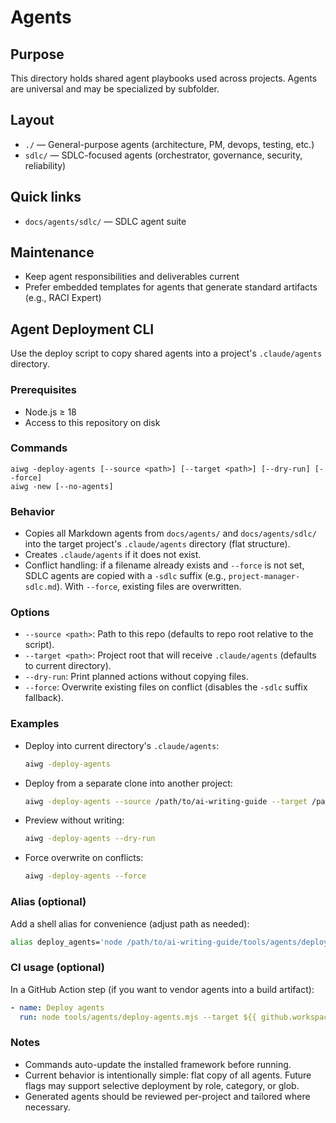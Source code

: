 # Agents

## Purpose
This directory holds shared agent playbooks used across projects. Agents are universal and may be
specialized by subfolder.

## Layout
- `./` — General-purpose agents (architecture, PM, devops, testing, etc.)
- `sdlc/` — SDLC-focused agents (orchestrator, governance, security, reliability)

## Quick links
- `docs/agents/sdlc/` — SDLC agent suite

## Maintenance
- Keep agent responsibilities and deliverables current
- Prefer embedded templates for agents that generate standard artifacts (e.g., RACI Expert)

## Agent Deployment CLI

Use the deploy script to copy shared agents into a project's `.claude/agents` directory.

### Prerequisites
- Node.js ≥ 18
- Access to this repository on disk

### Commands
```
aiwg -deploy-agents [--source <path>] [--target <path>] [--dry-run] [--force]
aiwg -new [--no-agents]
```

### Behavior
- Copies all Markdown agents from `docs/agents/` and `docs/agents/sdlc/` into the target
  project's `.claude/agents` directory (flat structure).
- Creates `.claude/agents` if it does not exist.
- Conflict handling: if a filename already exists and `--force` is not set, SDLC agents are copied
  with a `-sdlc` suffix (e.g., `project-manager-sdlc.md`). With `--force`, existing files are
  overwritten.

### Options
- `--source <path>`: Path to this repo (defaults to repo root relative to the script).
- `--target <path>`: Project root that will receive `.claude/agents` (defaults to current directory).
- `--dry-run`: Print planned actions without copying files.
- `--force`: Overwrite existing files on conflict (disables the `-sdlc` suffix fallback).

### Examples
- Deploy into current directory's `.claude/agents`:
  ```bash
  aiwg -deploy-agents
  ```
- Deploy from a separate clone into another project:
  ```bash
  aiwg -deploy-agents --source /path/to/ai-writing-guide --target /path/to/another-project
  ```
- Preview without writing:
  ```bash
  aiwg -deploy-agents --dry-run
  ```
- Force overwrite on conflicts:
  ```bash
  aiwg -deploy-agents --force
  ```

### Alias (optional)
Add a shell alias for convenience (adjust path as needed):
```bash
alias deploy_agents='node /path/to/ai-writing-guide/tools/agents/deploy-agents.mjs'
```

### CI usage (optional)
In a GitHub Action step (if you want to vendor agents into a build artifact):
```yaml
- name: Deploy agents
  run: node tools/agents/deploy-agents.mjs --target ${{ github.workspace }}
```

### Notes
- Commands auto-update the installed framework before running.
- Current behavior is intentionally simple: flat copy of all agents. Future flags may support
  selective deployment by role, category, or glob.
- Generated agents should be reviewed per-project and tailored where necessary.
